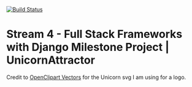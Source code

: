 [![Build Status](https://travis-ci.org/GeneralPeaceful/UnicornAttractor.svg?branch=master)](https://travis-ci.org/GeneralPeaceful/UnicornAttractor)

# Stream 4 - Full Stack Frameworks with Django Milestone Project | UnicornAttractor

Credit to [OpenClipart Vectors](https://pixabay.com/users/openclipart-vectors-30363/) for the Unicorn svg I am using for a logo.